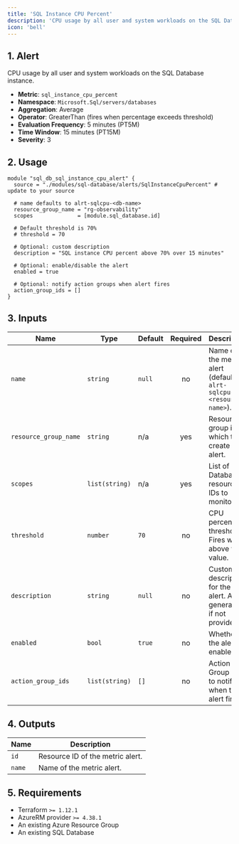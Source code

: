 ```yaml
---
title: 'SQL Instance CPU Percent'
description: 'CPU usage by all user and system workloads on the SQL Database instance'
icon: 'bell'
---
```


## 1. Alert
CPU usage by all user and system workloads on the SQL Database instance.

- **Metric**: `sql_instance_cpu_percent`
- **Namespace**: `Microsoft.Sql/servers/databases`
- **Aggregation**: Average
- **Operator**: GreaterThan (fires when percentage exceeds threshold)
- **Evaluation Frequency**: 5 minutes (PT5M)
- **Time Window**: 15 minutes (PT15M)
- **Severity**: 3

## 2. Usage
```hcl main.tf
module "sql_db_sql_instance_cpu_alert" {
  source = "./modules/sql-database/alerts/SqlInstanceCpuPercent" # update to your source

  # name defaults to alrt-sqlcpu-<db-name>
  resource_group_name = "rg-observability"
  scopes              = [module.sql_database.id]

  # Default threshold is 70%
  # threshold = 70

  # Optional: custom description
  description = "SQL instance CPU percent above 70% over 15 minutes"

  # Optional: enable/disable the alert
  enabled = true

  # Optional: notify action groups when alert fires
  action_group_ids = []
}
```

## 3. Inputs
| Name | Type | Default | Required | Description |
|------|------|---------|:--------:|-------------|
| `name` | `string` | `null` | no | Name of the metric alert (defaults to `alrt-sqlcpu-<resource-name>`). |
| `resource_group_name` | `string` | n/a | yes | Resource group in which to create the alert. |
| `scopes` | `list(string)` | n/a | yes | List of SQL Database resource IDs to monitor. |
| `threshold` | `number` | `70` | no | CPU percent threshold. Fires when above this value. |
| `description` | `string` | `null` | no | Custom description for the alert. Auto-generated if not provided. |
| `enabled` | `bool` | `true` | no | Whether the alert is enabled. |
| `action_group_ids` | `list(string)` | `[]` | no | Action Group IDs to notify when the alert fires. |

## 4. Outputs
| Name | Description |
|------|-------------|
| `id` | Resource ID of the metric alert. |
| `name` | Name of the metric alert. |

## 5. Requirements
- Terraform `>= 1.12.1`
- AzureRM provider `>= 4.38.1`
- An existing Azure Resource Group
- An existing SQL Database


